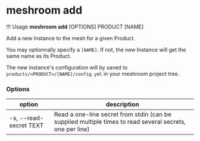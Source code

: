 # meshroom add

!!! Usage
    **meshroom add** [OPTIONS] PRODUCT [NAME]


Add a new Instance to the mesh for a given Product.

You may optionnally specify a `[NAME]`. If not, the new Instance will get the same name as its Product.

The new instance's configuration will by saved to `products/<PRODUCT>/[NAME]/config.yml` in your meshroom project tree.

### Options

option | description
--- | ---
  -s, --read-secret TEXT | Read a one-line secret from stdin (can be supplied multiple times to read several secrets, one per line)
